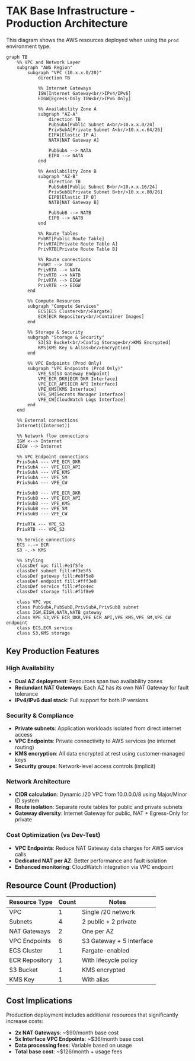 # TAK Base Infrastructure - Production Architecture

This diagram shows the AWS resources deployed when using the `prod` environment type.

```mermaid
graph TB
    %% VPC and Network Layer
    subgraph "AWS Region"
        subgraph "VPC (10.x.x.0/20)"
            direction TB
            
            %% Internet Gateways
            IGW[Internet Gateway<br/>IPv4/IPv6]
            EIGW[Egress-Only IGW<br/>IPv6 Only]
            
            %% Availability Zone A
            subgraph "AZ-A"
                direction TB
                PubSubA[Public Subnet A<br/>10.x.x.0/24]
                PrivSubA[Private Subnet A<br/>10.x.x.64/26]
                EIPA[Elastic IP A]
                NATA[NAT Gateway A]
                
                PubSubA --> NATA
                EIPA --> NATA
            end
            
            %% Availability Zone B  
            subgraph "AZ-B"
                direction TB
                PubSubB[Public Subnet B<br/>10.x.x.16/24]
                PrivSubB[Private Subnet B<br/>10.x.x.80/26]
                EIPB[Elastic IP B]
                NATB[NAT Gateway B]
                
                PubSubB --> NATB
                EIPB --> NATB
            end
            
            %% Route Tables
            PubRT[Public Route Table]
            PrivRTA[Private Route Table A]
            PrivRTB[Private Route Table B]
            
            %% Route connections
            PubRT --> IGW
            PrivRTA --> NATA
            PrivRTB --> NATB
            PrivRTA --> EIGW
            PrivRTB --> EIGW
        end
        
        %% Compute Resources
        subgraph "Compute Services"
            ECS[ECS Cluster<br/>Fargate]
            ECR[ECR Repository<br/>Container Images]
        end
        
        %% Storage & Security
        subgraph "Storage & Security"
            S3[S3 Bucket<br/>Config Storage<br/>KMS Encrypted]
            KMS[KMS Key & Alias<br/>Encryption]
        end
        
        %% VPC Endpoints (Prod Only)
        subgraph "VPC Endpoints (Prod Only)"
            VPE_S3[S3 Gateway Endpoint]
            VPE_ECR_DKR[ECR DKR Interface]
            VPE_ECR_API[ECR API Interface]
            VPE_KMS[KMS Interface]
            VPE_SM[Secrets Manager Interface]
            VPE_CW[CloudWatch Logs Interface]
        end
    end
    
    %% External connections
    Internet((Internet))
    
    %% Network flow connections
    IGW <--> Internet
    EIGW --> Internet
    
    %% VPC Endpoint connections
    PrivSubA --- VPE_ECR_DKR
    PrivSubA --- VPE_ECR_API
    PrivSubA --- VPE_KMS
    PrivSubA --- VPE_SM
    PrivSubA --- VPE_CW
    
    PrivSubB --- VPE_ECR_DKR
    PrivSubB --- VPE_ECR_API
    PrivSubB --- VPE_KMS
    PrivSubB --- VPE_SM
    PrivSubB --- VPE_CW
    
    PrivRTA --- VPE_S3
    PrivRTB --- VPE_S3
    
    %% Service connections
    ECS -.-> ECR
    S3 -.-> KMS
    
    %% Styling
    classDef vpc fill:#e1f5fe
    classDef subnet fill:#f3e5f5
    classDef gateway fill:#e8f5e8
    classDef endpoint fill:#fff3e0
    classDef service fill:#fce4ec
    classDef storage fill:#f1f8e9
    
    class VPC vpc
    class PubSubA,PubSubB,PrivSubA,PrivSubB subnet
    class IGW,EIGW,NATA,NATB gateway
    class VPE_S3,VPE_ECR_DKR,VPE_ECR_API,VPE_KMS,VPE_SM,VPE_CW endpoint
    class ECS,ECR service
    class S3,KMS storage
```

## Key Production Features

### High Availability
- **Dual AZ deployment**: Resources span two availability zones
- **Redundant NAT Gateways**: Each AZ has its own NAT Gateway for fault tolerance
- **IPv4/IPv6 dual stack**: Full support for both IP versions

### Security & Compliance
- **Private subnets**: Application workloads isolated from direct internet access
- **VPC Endpoints**: Private connectivity to AWS services (no internet routing)
- **KMS encryption**: All data encrypted at rest using customer-managed keys
- **Security groups**: Network-level access controls (implicit)

### Network Architecture
- **CIDR calculation**: Dynamic /20 VPC from 10.0.0.0/8 using Major/Minor ID system
- **Route isolation**: Separate route tables for public and private subnets
- **Gateway diversity**: Internet Gateway for public, NAT + Egress-Only for private

### Cost Optimization (vs Dev-Test)
- **VPC Endpoints**: Reduce NAT Gateway data charges for AWS service calls
- **Dedicated NAT per AZ**: Better performance and fault isolation
- **Enhanced monitoring**: CloudWatch integration via VPC endpoint

## Resource Count (Production)
| Resource Type | Count | Notes |
|---------------|-------|-------|
| VPC | 1 | Single /20 network |
| Subnets | 4 | 2 public + 2 private |
| NAT Gateways | 2 | One per AZ |
| VPC Endpoints | 6 | S3 Gateway + 5 Interface |
| ECS Cluster | 1 | Fargate-enabled |
| ECR Repository | 1 | With lifecycle policy |
| S3 Bucket | 1 | KMS encrypted |
| KMS Key | 1 | With alias |

## Cost Implications
Production deployment includes additional resources that significantly increase costs:
- **2x NAT Gateways**: ~$90/month base cost
- **5x Interface VPC Endpoints**: ~$36/month base cost  
- **Data processing fees**: Variable based on usage
- **Total base cost**: ~$126/month + usage fees
